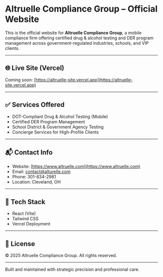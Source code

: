 # Altruelle Compliance Group – Official Website

This is the official website for **Altruelle Compliance Group**, a mobile compliance firm offering certified drug & alcohol testing and DER program management across government-regulated industries, schools, and VIP clients.

---

## 🌐 Live Site (Vercel)
Coming soon: [https://altruelle-site.vercel.app](https://altruelle-site.vercel.app)

---

## ✅ Services Offered
- DOT-Compliant Drug & Alcohol Testing (Mobile)
- Certified DER Program Management
- School District & Government Agency Testing
- Concierge Services for High-Profile Clients

---

## 📬 Contact Info
- Website: [https://www.altruelle.com](https://www.altruelle.com)
- Email: [contact@alturelle.com](mailto:contact@alturelle.com)
- Phone: 301-834-2981
- Location: Cleveland, OH

---

## 🚀 Tech Stack
- React (Vite)
- Tailwind CSS
- Vercel Deployment

---

## 📄 License
© 2025 Altruelle Compliance Group. All rights reserved.

---

Built and maintained with strategic precision and professional care.

